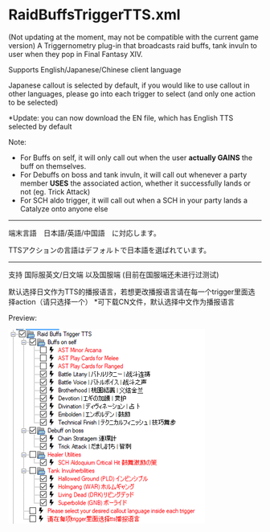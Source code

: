 # RaidBuffsTriggerTTS.xml
(Not updating at the moment, may not be compatible with the current game version)
A Triggernometry plug-in that broadcasts raid buffs, tank invuln to user when they pop in Final Fantasy XIV.

Supports English/Japanese/Chinese client language

Japanese callout is selected by default, if you would like to use callout in other languages, please go into each trigger to select (and only one action to be selected)

*Update: you can now download the EN file, which has English TTS selected by default

Note:
<ul>
<li>For Buffs on self, it will only call out when the user <b>actually GAINS</b> the buff on themselves.</li>

<li>For Debuffs on boss and tank invuln, it will call out whenever a party member <b>USES</b> the associated action, whether it successfully lands or not (eg. Trick Attack)</li>

<li>For SCH aldo trigger, it will call out when a SCH in your party lands a Catalyze onto anyone else</li>
</ul>

----------------------------------------------------------------------

端末言語　日本語/英語/中国語　に対応します。

TTSアクションの言語はデフォルトで日本語を選ばれています。

-------------------------------------------------------------------------------

支持 国际服英文/日文端 以及国服端 (目前在国服端还未进行过测试)

默认选择日文作为TTS的播报语言，若想更改播报语言请在每一个trigger里面选择action（请只选择一个）
*可下载CN文件，默认选择中文作为播报语言


Preview:

<picture>
  <img src="https://github.com/N1kken86/RaidBuffsTriggerTTS.xml/blob/main/Sample.PNG">
  </picture>
